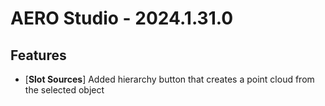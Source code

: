 # AERO Studio - 2024.1.31.0

## Features

- [**Slot Sources**] Added hierarchy button that creates a point cloud from the selected object
